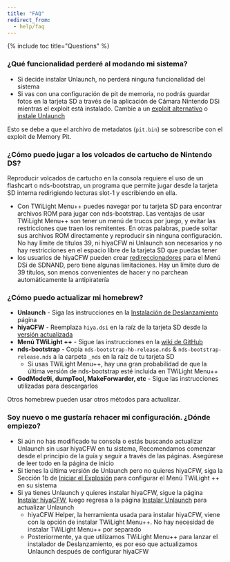 ```yaml
---
title: "FAQ"
redirect_from:
  - help/faq
---
```


{% include toc title="Questions" %}

### ¿Qué funcionalidad perderé al modando mi sistema?
- Si decide instalar Unlaunch, no perderá ninguna funcionalidad del sistema
- Si vas con una configuración de pit de memoria, no podrás guardar fotos en la tarjeta SD a través de la aplicación de Cámara Nintendo DSi mientras el exploit está instalado. Cambie a un [exploit alternativo](alternate-exploits) o [instale Unlaunch](/installing-unlaunch)

Esto se debe a que el archivo de metadatos (`pit.bin`) se sobrescribe con el exploit de Memory Pit.

### ¿Cómo puedo jugar a los volcados de cartucho de Nintendo DS?
Reproducir volcados de cartucho en la consola requiere el uso de un flashcart o nds-bootstrap, un programa que permite jugar desde la tarjeta SD interna redirigiendo lecturas slot-1 y escribiendo en ella.
- Con TWiLight Menu++ puedes navegar por tu tarjeta SD para encontrar archivos ROM para jugar con nds-bootstrap. Las ventajas de usar TWiLight Menu++ son tener un menú de trucos por juego, y evitar las restricciones que traen los remitentes. En otras palabras, puede soltar sus archivos ROM directamente y reproducir sin ninguna configuración. No hay límite de títulos 39, ni hiyaCFW ni Unlaunch son necesarios y no hay restricciones en el espacio libre de la tarjeta SD que puedas tener
- los usuarios de hiyaCFW pueden crear [redireccionadores](nds-bootstrap-forwarders) para el Menú DSi de SDNAND, pero tiene algunas limitaciones. Hay un límite duro de 39 títulos, son menos convenientes de hacer y no parchean automáticamente la antipiratería

### ¿Cómo puedo actualizar mi homebrew?
- **Unlaunch** - Siga las instrucciones en la [Instalación de Deslanzamiento](/installing-unlaunch) página
- **hiyaCFW** - Reemplaza `hiya.dsi` en la raíz de la tarjeta SD desde la [versión actualizada](https://github.com/RocketRobz/hiyaCFW/releases)
- **Menú TWiLight ++** - Sigue las instrucciones en la [wiki de GitHub](https://github.com/DS-Homebrew/TWiLightMenu/wiki/updating-%28dsi%29)
- **nds-bootstrap** - Copia `nds-bootstrap-hb-release.nds` & `nds-bootstrap-release.nds` a la carpeta `_nds` en la raíz de tu tarjeta SD
   - Si usas TWiLight Menu++, hay una gran probabilidad de que la última versión de nds-bootstrap esté incluida en TWiLight Menu++
- **GodMode9i, dumpTool, MakeForwarder, etc** - Sigue las instrucciones utilizadas para descargarlos

Otros homebrew pueden usar otros métodos para actualizar.

### Soy nuevo o me gustaría rehacer mi configuración. ¿Dónde empiezo?
- Si aún no has modificado tu consola o estás buscando actualizar Unlaunch sin usar hiyaCFW en tu sistema, Recomendamos comenzar desde el principio de la guía y seguir a través de las páginas. Asegúrese de leer todo en la página de inicio
- Si tienes la última versión de Unlaunch pero no quieres hiyaCFW, siga la Sección 1b de [Iniciar el Explosión](launching-the-exploit#twilight-menu) para configurar el Menú TWiLight ++ en su sistema
- Si ya tienes Unlaunch y quieres instalar hiyaCFW, sigue la página [Instalar hiyaCFW](installing-hiyacfw), luego regresa a la página [Instalar Unlaunch](installing-unlaunch) para actualizar Unlaunch
   - hiyaCFW Helper, la herramienta usada para instalar hiyaCFW, viene con la opción de instalar TWiLight Menu++. No hay necesidad de instalar TWiLight Menu++ por separado
   - Posteriormente, ya que utilizamos TWiLight Menu++ para lanzar el instalador de Deslanzamiento, es por eso que actualizamos Unlaunch después de configurar hiyaCFW
